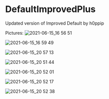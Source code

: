 # DefaultImprovedPlus
Updated version of Improved Default by h0ppip

Pictures:
![2021-06-15_16 56 51](https://user-images.githubusercontent.com/38384673/122152291-4bbdc200-ce1e-11eb-87f5-b779a8817534.png)

![2021-06-15_16 59 49](https://user-images.githubusercontent.com/38384673/122152309-55dfc080-ce1e-11eb-811c-904842dc753e.png)

![2021-06-15_20 57 13](https://user-images.githubusercontent.com/38384673/122152325-59734780-ce1e-11eb-9af2-ea93233513d1.png)

![2021-06-15_20 51 44](https://user-images.githubusercontent.com/38384673/122152339-5c6e3800-ce1e-11eb-9e57-0149094b384d.png)

![2021-06-15_20 52 01](https://user-images.githubusercontent.com/38384673/122152343-5f692880-ce1e-11eb-92da-b99445006647.png)

![2021-06-15_20 52 17](https://user-images.githubusercontent.com/38384673/122152353-61cb8280-ce1e-11eb-9953-5ee2f1f48106.png)

![2021-06-15_20 52 38](https://user-images.githubusercontent.com/38384673/122152359-655f0980-ce1e-11eb-9fb8-40b540b88b0d.png)
